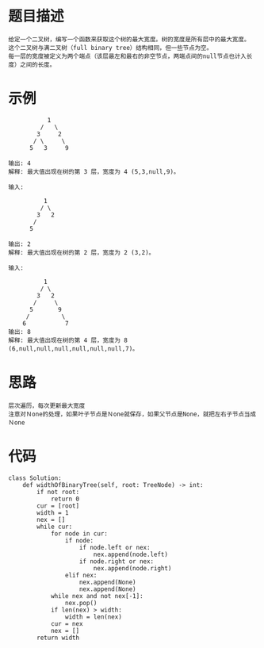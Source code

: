 # 题目描述
    给定一个二叉树，编写一个函数来获取这个树的最大宽度。树的宽度是所有层中的最大宽度。
    这个二叉树与满二叉树（full binary tree）结构相同，但一些节点为空。
    每一层的宽度被定义为两个端点（该层最左和最右的非空节点，两端点间的null节点也计入长度）之间的长度。
# 示例
```
           1
         /   \
        3     2
       / \     \  
      5   3     9 

输出: 4
解释: 最大值出现在树的第 3 层，宽度为 4 (5,3,null,9)。

输入: 

          1
         / \
        3   2 
       /        
      5      

输出: 2
解释: 最大值出现在树的第 2 层，宽度为 2 (3,2)。

输入: 

          1
         / \
        3   2
       /     \  
      5       9 
     /         \
    6           7
输出: 8
解释: 最大值出现在树的第 4 层，宽度为 8 (6,null,null,null,null,null,null,7)。

```
# 思路
    层次遍历，每次更新最大宽度
    注意对Ｎone的处理，如果叶子节点是Ｎone就保存，如果父节点是None，就把左右子节点当成Ｎone
# 代码
```
class Solution:
    def widthOfBinaryTree(self, root: TreeNode) -> int:
        if not root:
            return 0
        cur = [root]
        width = 1
        nex = []
        while cur:
            for node in cur:
                if node:
                    if node.left or nex:
                        nex.append(node.left)
                    if node.right or nex:
                        nex.append(node.right)
                elif nex:
                    nex.append(None)
                    nex.append(None)
            while nex and not nex[-1]:
                nex.pop()
            if len(nex) > width:
                width = len(nex)
            cur = nex
            nex = []
        return width
```
